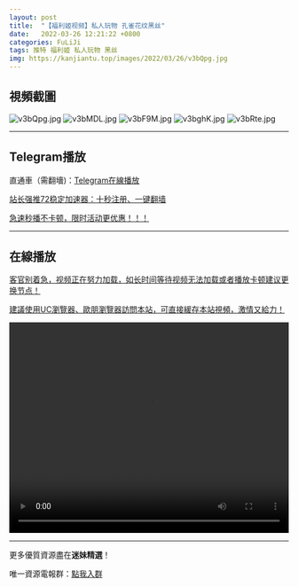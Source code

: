 ```yaml
---
layout: post
title:  "【福利姬视频】私人玩物 孔雀花纹黑丝"
date:   2022-03-26 12:21:22 +0800
categories: FuLiJi
tags: 推特 福利姬 私人玩物 黑丝
img: https://kanjiantu.top/images/2022/03/26/v3bQpg.jpg
---
```



## 視頻截圖

![v3bQpg.jpg](https://kanjiantu.top/images/2022/03/26/v3bQpg.jpg)
![v3bMDL.jpg](https://kanjiantu.top/images/2022/03/26/v3bMDL.jpg)
![v3bF9M.jpg](https://kanjiantu.top/images/2022/03/26/v3bF9M.jpg)
![v3bghK.jpg](https://kanjiantu.top/images/2022/03/26/v3bghK.jpg)
![v3bRte.jpg](https://kanjiantu.top/images/2022/03/26/v3bRte.jpg)

* * *
## Telegram播放

直通車（需翻墻)：[Telegram在線播放](https://t.me/mimeijingxuan/302)

<u>站长强推72稳定加速器：[十秒注册、一键翻墙](https://72vpn.xyz/#/register?code=mimei) </u>


<u>急速秒播不卡顿，限时活动更优惠！！！</u>
* * *
## 在線播放
<u>客官别着急，视频正在努力加载，如长时间等待视频无法加载或者播放卡顿建议更换节点！</u>

<u>建議使用UC瀏覽器、歐朋瀏覽器訪問本站，可直接緩存本站視頻，激情又給力！</u>
<center><video src="https://publer.io/uploads/tmp/1648230433-25086-0759-9026/9e9225bc6e2c076bc55f608e29cd2b07.mp4" width="100%" height="380px" controls="controls"></video></center>


* * *
更多優質資源盡在**迷妹精選**！

唯一資源電報群：[點我入群](https://t.me/mimeijingxuan)


